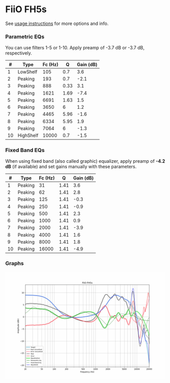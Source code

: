 # FiiO FH5s
See [usage instructions](https://github.com/jaakkopasanen/AutoEq#usage) for more options and info.

### Parametric EQs
You can use filters 1-5 or 1-10. Apply preamp of -3.7 dB or -3.7 dB, respectively.

|   # | Type      |   Fc (Hz) |    Q |   Gain (dB) |
|-----|-----------|-----------|------|-------------|
|   1 | LowShelf  |       105 | 0.7  |         3.6 |
|   2 | Peaking   |       193 | 0.7  |        -2.1 |
|   3 | Peaking   |       888 | 0.33 |         3.1 |
|   4 | Peaking   |      1621 | 1.69 |        -7.4 |
|   5 | Peaking   |      6691 | 1.63 |         1.5 |
|   6 | Peaking   |      3650 | 6    |         1.2 |
|   7 | Peaking   |      4465 | 5.96 |        -1.6 |
|   8 | Peaking   |      6334 | 5.95 |         1.9 |
|   9 | Peaking   |      7064 | 6    |        -1.3 |
|  10 | HighShelf |     10000 | 0.7  |        -1.5 |

### Fixed Band EQs
When using fixed band (also called graphic) equalizer, apply preamp of **-4.2 dB** (if available) and set gains manually with these parameters.

|   # | Type    |   Fc (Hz) |    Q |   Gain (dB) |
|-----|---------|-----------|------|-------------|
|   1 | Peaking |        31 | 1.41 |         3.6 |
|   2 | Peaking |        62 | 1.41 |         2.8 |
|   3 | Peaking |       125 | 1.41 |        -0.3 |
|   4 | Peaking |       250 | 1.41 |        -0.9 |
|   5 | Peaking |       500 | 1.41 |         2.3 |
|   6 | Peaking |      1000 | 1.41 |         0.9 |
|   7 | Peaking |      2000 | 1.41 |        -3.9 |
|   8 | Peaking |      4000 | 1.41 |         1.6 |
|   9 | Peaking |      8000 | 1.41 |         1.8 |
|  10 | Peaking |     16000 | 1.41 |        -4.9 |

### Graphs
![](./FiiO%20FH5s.png)
